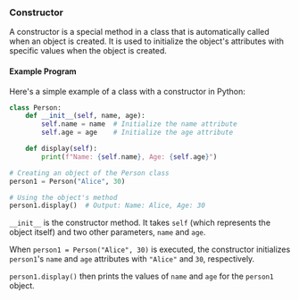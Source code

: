 ### Constructor 

A constructor is a special method in a class that is automatically called when an object is created. It is used to initialize the object's attributes with specific values when the object is created.

#### Example Program

Here's a simple example of a class with a constructor in Python:

```python
class Person:
    def __init__(self, name, age):
        self.name = name  # Initialize the name attribute
        self.age = age    # Initialize the age attribute

    def display(self):
        print(f"Name: {self.name}, Age: {self.age}")

# Creating an object of the Person class
person1 = Person("Alice", 30)

# Using the object's method
person1.display()  # Output: Name: Alice, Age: 30
```
`__init__` is the constructor method. It takes `self` (which represents the object itself) and two other parameters, `name` and `age`. 

When `person1 = Person("Alice", 30)` is executed, the constructor initializes `person1`'s `name` and `age` attributes with `"Alice"` and `30`, respectively. 

`person1.display()` then prints the values of `name` and `age` for the `person1` object.
